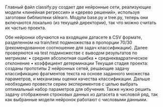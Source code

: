 Главный файл classify.py создает две нейронные сети, реализующие модели «линейная регрессия» и «дерево решений», используя заготовки библиотеки sklearn. Модули base.py и tree.py, теперь они включаются локально (из текущей директории), так что можно считать их частью проекта.
 
Обе нейронки обучаются на входящем датасете в CSV формате, разделенном на train/test подмножества в пропорции 70/30 (рекомендованное соотношение для задач классификации). Далее проверяются на test подмножестве с выводом результатов по метрикам:
•	средняя абсолютная ошибка
•	среднеквадратическое отклонение
•	коэффициент детерминации
Текущая стадия проекта: созданы прототипы 2 нейронных сетей, решающие задачу классификацию фрагментов текста на основе заданного множества параметров, и механизмы оценки качества классификации. Дальше необходимо провести серию экспериментов с целью выбрать оптимальный набор параметров для обучения. Также нужно решить задачу отображения строковых данных из датасета в числовой ряд, так как выбранные модели нейронок работают с числовыми данными. 

